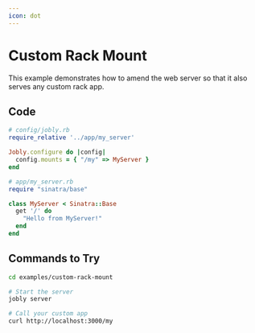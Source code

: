 ```yaml
---
icon: dot
---
```


# Custom Rack Mount

This example demonstrates how to amend the web server so that it also serves
any custom rack app.

## Code

```ruby
# config/jobly.rb
require_relative '../app/my_server'

Jobly.configure do |config|
  config.mounts = { "/my" => MyServer }
end
```

```ruby
# app/my_server.rb
require "sinatra/base"

class MyServer < Sinatra::Base
  get '/' do
    "Hello from MyServer!"
  end
end
```


## Commands to Try

```bash
cd examples/custom-rack-mount

# Start the server
jobly server

# Call your custom app
curl http://localhost:3000/my
```

